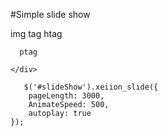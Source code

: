 #Simple slide show

<div id="slideShow">
    <div class="item active">
      img tag
    htag
    
      ptag
      
    </div>

</div>
    <div class="Slideshow-Controls">
        <div class="left">
            <a  href=""><i class="fa fa-2x fa-arrow-left"></i></a>
        </div>
        <div class="right">
            <a href=""><i class="fa fa-2x fa-arrow-right"></i></a>
        </div>
        <ul></ul>
    </div>
    
       $('#slideShow').xeiion_slide({
        pageLength: 3000,
        AnimateSpeed: 500,
        autoplay: true
    });
    

